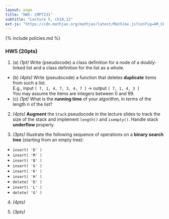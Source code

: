 ```yaml
---
layout: page
title: "HW5: CMPT231"
subtitle: "Lecture 5, ch10,12"
ext-js: "https://cdn.mathjax.org/mathjax/latest/MathJax.js?config=AM_CHTML"
---
```


{% include policies.md %}

### HW5 (20pts)
1. (a) *(1pt)* Write (pseudocode) a class definition for a node of a doubly-linked list and a class definition for the list as a whole.
  + (b) *(4pts)* Write (pseudocode) a function that deletes **duplicate** items from such a list. <br/>
    E.g., input `[ 7, 1, 4, 7, 3, 4, 7 ]` &rarr; output `[ 7, 1, 4, 3 ]` <br/>
    You may assume the items are integers between 0 and 99.
  + (c) *(1pt)* What is the **running time** of your algorithm, in terms of the length *n* of the list?

2. *(4pts)* **Augment** the `Stack` pseudocode in the lecture slides
  to track the size of the stack and implement `length()` and `isempty()`.
  Handle stack **underflow** properly.

3. *(3pts)* Illustrate the following sequence of operations on a **binary search tree** (starting from an empty tree):
  + `insert( 'D' )`
  + `insert( 'M' )`
  + `insert( 'B' )`
  + `insert( 'G' )`
  + `insert( 'K' )`
  + `insert( 'H' )`
  + `delete( 'D' )`
  + `insert( 'L' )`
  + `delete( 'G' )`

4. *(4pts)*

5. *(3pts)*

